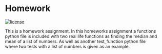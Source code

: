 # Homework
[![license](https://img.shields.io/badge/license-Apache%202.0-black)](https://github.com/JoanaArapi/Homework/blob/main/LICENSE)

This is a homework assignment.
In this homeworks assignment a functions python file is included with two real life functions as finding the median and mean of a list of numbers. As well as another test_function python file where two tests with a list of numbers is given as an example.

